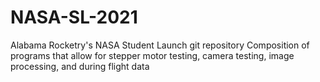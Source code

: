 # NASA-SL-2021
Alabama Rocketry's NASA Student Launch git repository
Composition of programs that allow for stepper motor testing, camera testing, image processing, and during flight data
